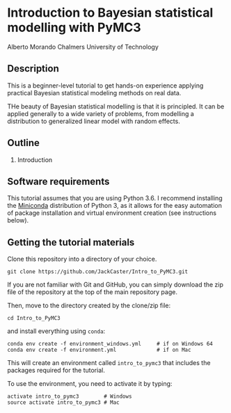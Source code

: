 # Introduction to Bayesian statistical modelling with PyMC3

Alberto Morando
Chalmers University of Technology

## Description

This is a beginner-level tutorial to get hands-on experience applying practical Bayesian statistical modeling methods on real data.

THe beauty of Bayesian statistical modelling is that it is principled. It can be applied generally to a wide variety of problems, from modelling a distribution to generalized linear model with random effects.

## Outline

1. Introduction

## Software requirements

This tutorial assumes that you are using Python 3.6. I recommend installing the [Miniconda](https://www.continuum.io/downloads) distribution of Python 3, as it allows for the easy automation of package installation and virtual environment creation (see instructions below).

## Getting the tutorial materials

Clone this repository into a directory of your choice.

    git clone https://github.com/JackCaster/Intro_to_PyMC3.git

If you are not familiar with Git and GitHub, you can simply download the zip file of the repository at the top of the main repository page.

Then, move to the directory created by the clone/zip file:

    cd Intro_to_PyMC3

and install everything using `conda`:

    conda env create -f environment_windows.yml     # if on Windows 64
    conda env create -f environment.yml             # if on Mac
    
This will create an environment called `intro_to_pymc3` that includes the packages required for the tutorial.    

To use the environment, you need to activate it by typing:

    activate intro_to_pymc3        # Windows
    source activate intro_to_pymc3 # Mac
